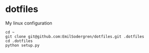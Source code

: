 # dotfiles
My linux configuration

```
cd ~
git clone git@github.com:EmilSodergren/dotfiles.git .dotfiles
cd .dotfiles
python setup.py
```
